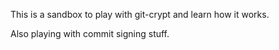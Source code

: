 This is a sandbox to play with git-crypt and learn how it works.

Also playing with commit signing stuff.
